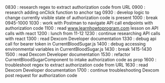 0830 : research regex to extract authorization code from URL
0900 : research adding onClick function to anchor tag
0930 : develop logic to change currently visible state of authorization     code is present
1000 : break 0945-1000
1030 : work with Postman to navigate API call endpoints with authorization code
1100 : read www.learnhowtoprogram.com lesson on API calls with react
1200 : lunch from 11-12
1230 : continue researching API calls with react 
1300 : read Dexcom Developer documentation
1330 : debug api call for bearer token in CurrentBloodSugar.js
1400 : debug accessing environmental variables in CurrentBloodSugar.js
1430 : break 1415-1430
1500 : read Dexcom Developer documentation
1530 : refactor CurrentBloodSugarComponent to intake authorization code as prop
1600 : troubleshoot regex to extract authorization code from URL
1630 : read Dexcom Developer documentation
1700 : continue troubleshooting Dexcom post request for authorization code